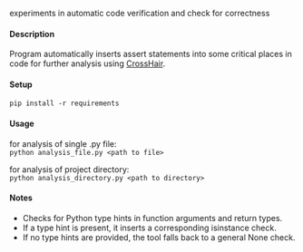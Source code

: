 experiments in automatic code verification and check for correctness  

#### Description  
Program automatically inserts assert statements into some critical places in code for further analysis using [CrossHair](https://github.com/pschanely/CrossHair).  
  
#### Setup  
`pip install -r requirements`

#### Usage  
for analysis of single .py file:  
`python analysis_file.py <path to file>`  
  
for analysis of project directory:  
`python analysis_directory.py <path to directory>`

#### Notes  
- Checks for Python type hints in function arguments and return types.  
- If a type hint is present, it inserts a corresponding isinstance check.  
- If no type hints are provided, the tool falls back to a general None check.  
